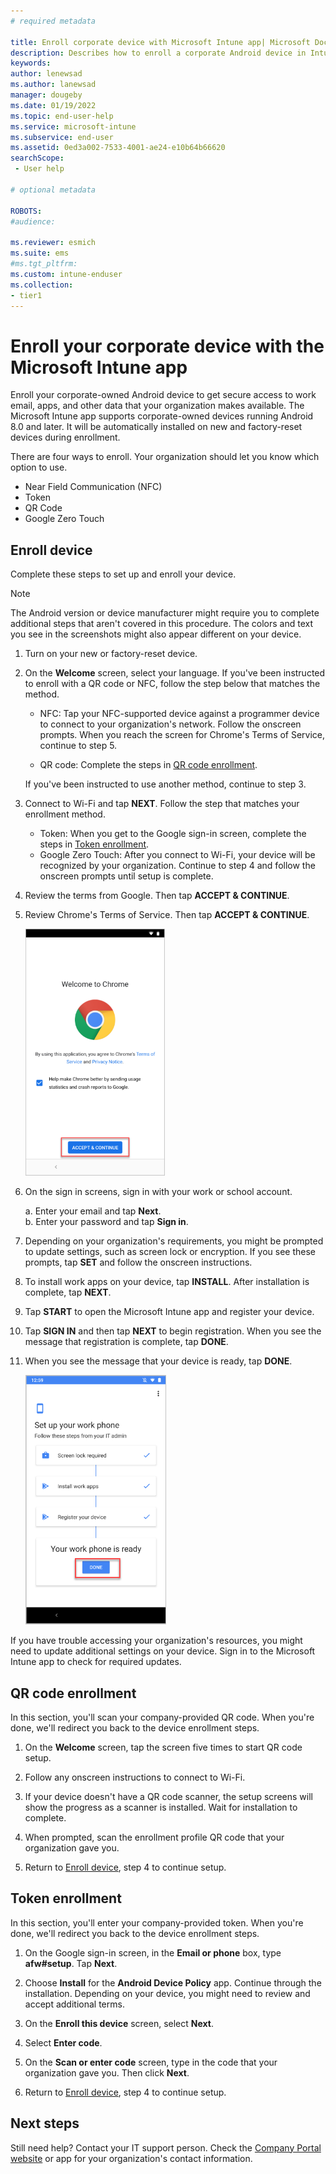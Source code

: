 ```yaml
---
# required metadata

title: Enroll corporate device with Microsoft Intune app| Microsoft Docs
description: Describes how to enroll a corporate Android device in Intune
keywords:
author: lenewsad
ms.author: lanewsad
manager: dougeby
ms.date: 01/19/2022
ms.topic: end-user-help
ms.service: microsoft-intune
ms.subservice: end-user
ms.assetid: 0ed3a002-7533-4001-ae24-e10b64b66620
searchScope:
 - User help

# optional metadata

ROBOTS:  
#audience:

ms.reviewer: esmich
ms.suite: ems
#ms.tgt_pltfrm:
ms.custom: intune-enduser
ms.collection:
- tier1
---
```



# Enroll your corporate device with the Microsoft Intune app

Enroll your corporate-owned Android device to get secure access to work email, apps, and other data that your organization makes available. The Microsoft Intune app supports corporate-owned devices running Android 8.0 and later. It will be automatically installed on new and factory-reset devices during enrollment. 

There are four ways to enroll. Your organization should let you know which option to use.
 
* Near Field Communication (NFC)  
* Token  
* QR Code   
* Google Zero Touch  

## Enroll device 
Complete these steps to set up and enroll your device.  

> [!NOTE]
> The Android version or device manufacturer might require you to complete additional steps that aren't covered in this procedure. The colors and text you see in the screenshots might also appear different on your device.  

1. Turn on your new or factory-reset device.  
2. On the **Welcome** screen, select your language.   If you've been instructed to enroll with a QR code or NFC, follow the step below that matches the method.  
     * NFC: Tap your NFC-supported device against a programmer device to connect to your organization's network. Follow the onscreen prompts. When you reach the screen for Chrome's Terms of Service, continue to step 5.  

     * QR code: Complete the steps in [QR code enrollment](#qr-code-enrollment).  

     If you've been instructed to use another method, continue to step 3.    

3. Connect to Wi-Fi and tap **NEXT**. Follow the step that matches your enrollment method. 

    * Token: When you get to the Google sign-in screen, complete the steps in [Token enrollment](#token-enrollment).  
    * Google Zero Touch: After you connect to Wi-Fi, your device will be recognized by your organization. Continue to step 4 and follow the onscreen prompts until setup is complete.    
   
4. Review the terms from Google. Then tap **ACCEPT & CONTINUE**.   

6. Review Chrome's Terms of Service. Then tap **ACCEPT & CONTINUE**.  

   ![Example image of Chrome Terms of Service screen, highlighting Accept & Continue button.](./media/enroll-android-device-disa-purebred/fully-managed-intune-app-06.png)   

7. On the sign in screens, sign in with your work or school account.   

    a. Enter your email and tap **Next**.      
    b. Enter your password and tap **Sign in**.  

8. Depending on your organization's requirements, you might be prompted to update settings, such as screen lock or encryption. If you see these prompts, tap **SET** and follow the onscreen instructions.  

9. To install work apps on your device, tap **INSTALL**. After installation is complete, tap **NEXT**.  

10. Tap **START** to open the Microsoft Intune app and register your device. 

11. Tap **SIGN IN** and then tap **NEXT** to begin registration. When you see the message that registration is complete, tap **DONE**.  

10. When you see the message that your device is ready, tap **DONE**.  

    ![Example image of Set up your work phone screen, highlighting Done button.](./media/enroll-device-android-microsoft-intune-app/fully-managed-intune-app-18.png)   

If you have trouble accessing your organization's resources, you might need to update additional settings on your device. Sign in to the Microsoft Intune app to check for required updates.   


## QR code enrollment  
In this section, you'll scan your company-provided QR code.  When you're done, we'll redirect you back to the device enrollment steps.     
  
1. On the **Welcome** screen, tap the screen five times to start QR code setup.    

2. Follow any onscreen instructions to connect to Wi-Fi.  

3. If your device doesn't have a QR code scanner, the setup screens will show the progress as a scanner is installed. Wait for installation to complete.  

4. When prompted, scan the enrollment profile QR code that your organization gave you.  

5. Return to [Enroll device](#enroll-device), step 4 to continue setup.  

## Token enrollment  
In this section, you'll enter your company-provided token. When you're done, we'll redirect you back to the device enrollment steps.  

1. On the Google sign-in screen, in the **Email or phone** box, type **afw#setup**. Tap **Next**.  

2. Choose **Install** for the **Android Device Policy** app. Continue through the installation. Depending on your device, you might need to review and accept additional terms.    

3. On the **Enroll this device** screen, select **Next**.  

4. Select **Enter code**.  

5. On the **Scan or enter code** screen, type in the code that your organization gave you.  Then click **Next**.  

6. Return to [Enroll device](#enroll-device), step 4 to continue setup.  



## Next steps   
Still need help? Contact your IT support person. Check the [Company Portal website](https://go.microsoft.com/fwlink/?linkid=2010980) or app for your organization's contact information.  
